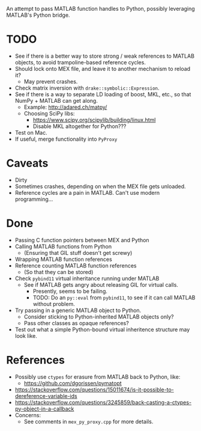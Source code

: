An attempt to pass MATLAB function handles to Python, possibly leveraging MATLAB's Python bridge.

# TODO

* See if there is a better way to store strong / weak references to MATLAB objects, to avoid trampoline-based reference cycles.
* Should lock onto MEX file, and leave it to another mechanism to reload it?
    * May prevent crashes.
* Check matrix inversion with `drake::symbolic::Expression`.
* See if there is a way to separate LD loading of boost, MKL, etc., so that NumPy + MATLAB can get along.
    * Example: http://adared.ch/matpy/
    * Choosing SciPy libs:
        * https://www.scipy.org/scipylib/building/linux.html
        * Disable MKL altogether for Python???
* Test on Mac.
* If useful, merge functionality into `PyProxy`

# Caveats

* Dirty
* Sometimes crashes, depending on when the MEX file gets unloaded.
* Reference cycles are a pain in MATLAB. Can't use modern programming...

# Done

* Passing C function pointers between MEX and Python
* Calling MATLAB functions from Python
    * (Ensuring that GIL stuff doesn't get screwy)
* Wrapping MATLAB function references
* Reference counting MATLAB function references
    * (So that they can be stored)
* Check `pybind11` virtual inheritance running under MATLAB
    * See if MATLAB gets angry about releasing GIL for virtual calls.  
        * Presently, seems to be failing.
        * TODO: Do an `py::eval` from `pybind11`, to see if it can call MATLAB without problem.
* Try passing in a generic MATLAB object to Python.
    * Consider sticking to Python-inherited MATLAB objects only?
    * Pass other classes as opaque references?
* Test out what a simple Python-bound virtual inheritence structure may look like.

# References

* Possibly use `ctypes` for erasure from MATLAB back to Python, like:
    * https://github.com/dgorissen/pymatopt
* https://stackoverflow.com/questions/15011674/is-it-possible-to-dereference-variable-ids
* https://stackoverflow.com/questions/3245859/back-casting-a-ctypes-py-object-in-a-callback
* Concerns:
    * See comments in `mex_py_proxy.cpp` for more details.
